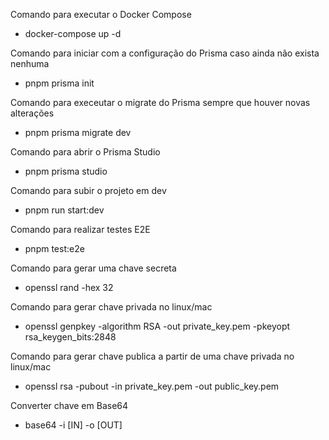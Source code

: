 Comando para executar o Docker Compose

- docker-compose up -d

Comando para iniciar com a configuração do Prisma caso ainda não exista nenhuma

- pnpm prisma init

Comando para execeutar o migrate do Prisma sempre que houver novas alterações

- pnpm prisma migrate dev

Comando para abrir o Prisma Studio

- pnpm prisma studio

Comando para subir o projeto em dev

- pnpm run start:dev

Comando para realizar testes E2E

- pnpm test:e2e

Comando para gerar uma chave secreta

- openssl rand -hex 32

Comando para gerar chave privada no linux/mac

- openssl genpkey -algorithm RSA -out private_key.pem -pkeyopt rsa_keygen_bits:2848

Comando para gerar chave publica a partir de uma chave privada no linux/mac

- openssl rsa -pubout -in private_key.pem -out public_key.pem

Converter chave em Base64

- base64 -i [IN] -o [OUT]

